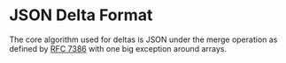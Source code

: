 # JSON Delta Format

The core algorithm used for deltas is JSON under the merge operation as defined by [RFC 7386](https://datatracker.ietf.org/doc/html/rfc7386) with one big exception around arrays.

